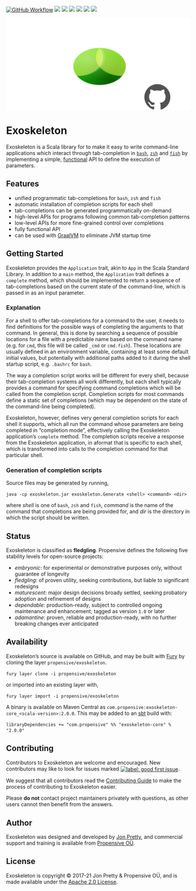 [<img alt="GitHub Workflow" src="https://img.shields.io/github/workflow/status/propensive/exoskeleton/Build/main?style=for-the-badge" height="24">](https://github.com/propensive/exoskeleton/actions)
[<img src="https://img.shields.io/badge/gitter-discuss-f00762?style=for-the-badge" height="24">](https://gitter.im/propensive/exoskeleton)
[<img src="https://img.shields.io/discord/633198088311537684?color=8899f7&label=DISCORD&style=for-the-badge" height="24">](https://discord.gg/CHCPjERybv)
[<img src="https://img.shields.io/matrix/propensive.exoskeleton:matrix.org?label=MATRIX&color=0dbd8b&style=for-the-badge" height="24">](https://app.element.io/#/room/#propensive.exoskeleton:matrix.org)
[<img src="https://img.shields.io/twitter/follow/propensive?color=%2300acee&label=TWITTER&style=for-the-badge" height="24">](https://twitter.com/propensive)
[<img src="https://img.shields.io/maven-central/v/com.propensive/exoskeleton-core_2.12?color=2465cd&style=for-the-badge" height="24">](https://search.maven.org/artifact/com.propensive/exoskeleton-core_2.12)
[<img src="https://vent.dev/badge/propensive/exoskeleton" height="24">](https://vent.dev/)

<img src="/doc/images/github.png" valign="middle">

# Exoskeleton

Exoskeleton is a Scala library for to make it easy to write command-line applications which interact through tab-completion in [`bash`](https://www.gnu.org/software/bash/), [`zsh`](http://zsh.sourceforge.net/) and [`fish`](https://fishshell.com/) by implementing a simple, [functional](https://en.wikipedia.org/wiki/Functional_programming) API to define the execution of parameters.

## Features

- unified programmatic tab-completions for `bash`, `zsh` and `fish`
- automatic installation of completion scripts for each shell
- tab-completions can be generated programmatically on-demand
- high-level APIs for programs following common tab-completion patterns
- low-level APIs for more fine-grained control over completions
- fully functional API
- can be used with [GraalVM](https://www.graalvm.org/) to eliminate JVM
  startup time


## Getting Started

Exoskeleton provides the `Application` trait, akin to `App` in the Scala
Standard Library. In addition to a `main` method, the `Application` trait
defines a `complete` method, which should be implemented to return a sequence
of tab-completions based on the current state of the command-line, which is
passed in as an input parameter.

### Explanation

For a shell to offer tab-completions for a command to the user, it needs to
find definitions for the possible ways of completing the arguments to that
command. In general, this is done by searching a sequence of possible
locations for a file with a predictable name based on the command name (e.g.
for `cmd`, this file will be called `_cmd` or `cmd.fish`). These locations
are usually defined in an environment variable, containing at least some
default initial values, but potentially with additional paths added to it
during the shell startup script, e.g. `.bashrc` for `bash`.

The way a completion script works will be different for every shell, because
their tab-completion systems all work differently, but each shell typically
provides a command for specifying command completions which will be called
from the completion script. Completion scripts for most commands define a
static set of completions (which may be dependent on the state of the
command-line being completed).

Exoskeleton, however, defines very general completion scripts for each shell
it supports, which all run the command whose parameters are being completed
in “completion mode”, effectively calling the Exoskeleton application’s
`complete` method. The completion scripts receive a response from the
Exoskeleton application, in aformat that is specific to each shell, which is
transformed into calls to the completion command for that particular shell.

### Generation of completion scripts

Source files may be generated by running,
```shell
java -cp exoskeleton.jar exoskeleton.Generate <shell> <command> <dir>
```
where _shell_ is one of `bash`, `zsh` and `fish`, _command_ is the name of
the command that completions are being provided for, and _dir_ is the
directory in which the script should be written.


## Status

Exoskeleton is classified as __fledgling__. Propensive defines the following five stability levels for open-source projects:

- _embryonic_: for experimental or demonstrative purposes only, without guarantee of longevity
- _fledgling_: of proven utility, seeking contributions, but liable to significant redesigns
- _maturescent_: major design decisions broady settled, seeking probatory adoption and refinement of designs
- _dependable_: production-ready, subject to controlled ongoing maintenance and enhancement; tagged as version `1.0` or later
- _adamantine_: proven, reliable and production-ready, with no further breaking changes ever anticipated

## Availability

Exoskeleton&rsquo;s source is available on GitHub, and may be built with [Fury](https://github.com/propensive/fury) by
cloning the layer `propensive/exoskeleton`.
```
fury layer clone -i propensive/exoskeleton
```
or imported into an existing layer with,
```
fury layer import -i propensive/exoskeleton
```
A binary is available on Maven Central as `com.propensive:exoskeleton-core_<scala-version>:2.0.0`. This may be added
to an [sbt](https://www.scala-sbt.org/) build with:
```
libraryDependencies += "com.propensive" %% "exoskeleton-core" % "2.0.0"
```

## Contributing

Contributors to Exoskeleton are welcome and encouraged. New contributors may like to look for issues marked
<a href="https://github.com/propensive/exoskeleton/labels/good%20first%20issue"><img alt="label: good first issue"
src="https://img.shields.io/badge/-good%20first%20issue-67b6d0.svg" valign="middle"></a>.

We suggest that all contributors read the [Contributing Guide](/contributing.md) to make the process of
contributing to Exoskeleton easier.

Please __do not__ contact project maintainers privately with questions, as other users cannot then benefit from
the answers.

## Author

Exoskeleton was designed and developed by [Jon Pretty](https://twitter.com/propensive), and commercial support and
training is available from [Propensive O&Uuml;](https://propensive.com/).



## License

Exoskeleton is copyright &copy; 2017-21 Jon Pretty & Propensive O&Uuml;, and is made available under the
[Apache 2.0 License](/license.md).
